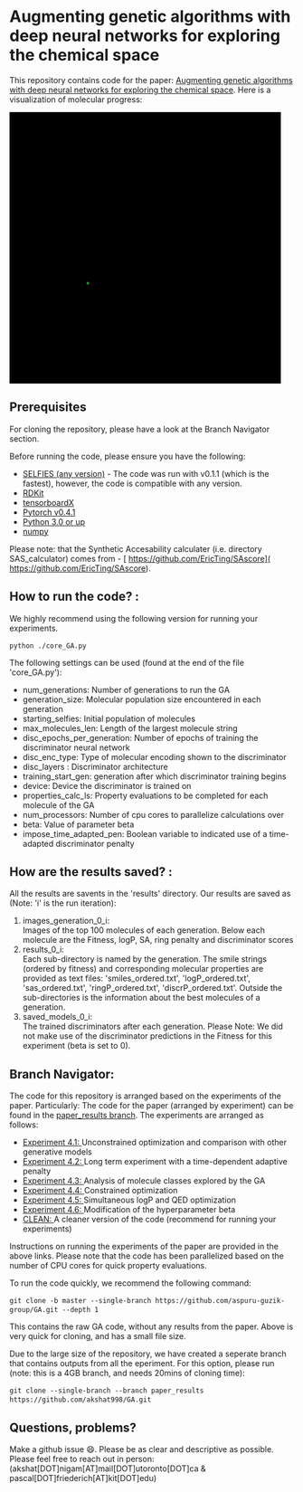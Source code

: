 # Augmenting genetic algorithms with deep neural networks for exploring the chemical space
This repository contains code for the paper: [Augmenting genetic algorithms with deep neural networks for exploring the chemical space](https://arxiv.org/abs/1909.11655).
Here is a visualization of molecular progress: 

<img align="center" src="./readme_docs/mol_view.gif"/>

## Prerequisites
For cloning the repository, please have a look at the Branch Navigator section.  

Before running the code, please ensure you have the following:
- [SELFIES (any version)](https://github.com/aspuru-guzik-group/selfies) - 
  The code was run with v0.1.1 (which is the fastest), however, the code is compatible with any version. 
- [RDKit](https://www.rdkit.org/docs/Install.html)
- [tensorboardX](https://pypi.org/project/tensorboardX/)
- [Pytorch v0.4.1](https://pytorch.org/)
- [Python 3.0 or up](https://www.python.org/download/releases/3.0/)
- [numpy](https://pypi.org/project/numpy/)

Please note: that the Synthetic Accesability calculater (i.e. directory SAS_calculator) comes from - [ https://github.com/EricTing/SAscore]( https://github.com/EricTing/SAscore).


## How to run the code? : 
We highly recommend using the following version for running your experiments.  
```
python ./core_GA.py
```  

The following settings can be used (found at the end of the file 'core_GA.py'): 
- num_generations: Number of generations to run the GA
- generation_size: Molecular population size encountered in each generation 
- starting_selfies: Initial population of molecules 
- max_molecules_len: Length of the largest molecule string
- disc_epochs_per_generation: Number of epochs of training the discriminator neural network 
- disc_enc_type: Type of molecular encoding shown to the discriminator
- disc_layers : Discriminator architecture
- training_start_gen: generation after which discriminator training begins 
- device: Device the discriminator is trained on 
- properties_calc_ls: Property evaluations to be completed for each molecule of the GA
- num_processors: Number of cpu cores to parallelize calculations over
- beta: Value of parameter beta
- impose_time_adapted_pen: Boolean variable to indicated use of a time-adapted discriminator penalty

## How are the results saved?  : 
All the results are savents in the 'results' directory. Our results are saved as (Note: 'i' is the run iteration): 
1. images_generation_0_i:  
   Images of the top 100 molecules of each generation. Below each molecule are the Fitness, logP, SA, ring penalty and discriminator scores
2. results_0_i:  
   Each sub-directory is named by the generation. The smile strings (ordered by fitness) and corresponding molecular properties are provided as text
   files: 'smiles_ordered.txt', 'logP_ordered.txt', 'sas_ordered.txt', 'ringP_ordered.txt', 'discrP_ordered.txt'. 
   Outside the sub-directories is the information about the best molecules of a generation. 
3. saved_models_0_i:  
   The trained discriminators after each generation. Please Note: We did not make use of the discriminator predictions in the Fitness for this experiment (beta is set to 0).


## Branch Navigator: 
The code for this repository is arranged based on the experiments of the paper. Particularly: 
The code for the paper (arranged by experiment) can be found in the [paper_results branch](https://github.com/akshat998/GA/tree/paper_results). The experiments are arranged as follows: 

- [Experiment 4.1: ](https://github.com/akshat998/GA/tree/paper_results/4.1) Unconstrained optimization and comparison with other generative models
- [Experiment 4.2: ](https://github.com/akshat998/GA/tree/paper_results/4.2) Long term experiment with a time-dependent adaptive penalty
- [Experiment 4.3: ](https://github.com/akshat998/GA/tree/paper_results/4.3) Analysis of molecule classes explored by the GA
- [Experiment 4.4: ](https://github.com/akshat998/GA/tree/paper_results/4.4) Constrained optimization
- [Experiment 4.5: ](https://github.com/akshat998/GA/tree/paper_results/4.5) Simultaneous logP and QED optimization
- [Experiment 4.6: ](https://github.com/akshat998/GA/tree/paper_results/4.6) Modification of the hyperparameter beta
- [CLEAN: ](https://github.com/akshat998/GA/tree/paper_results/CLEAN) A cleaner version of the code (recommend for running your experiments)

Instructions on running the experiments of the paper are provided in the above links. Please note that the code has been parallelized based on the number of CPU cores for quick property evaluations.

To run the code quickly, we recommend the following command: 
```
git clone -b master --single-branch https://github.com/aspuru-guzik-group/GA.git --depth 1
```
This contains the raw GA code, without any results from the paper. Above is very quick for cloning, and has a small file size.  

Due to the large size of the repository, we have created a seperate branch that contains outputs from all the eperiment. For this option, please run (note: this is a 4GB branch, and needs 20mins of cloning time): 
```
git clone --single-branch --branch paper_results https://github.com/akshat998/GA.git
```



## Questions, problems?
Make a github issue 😄. Please be as clear and descriptive as possible. Please feel free to reach
out in person: (akshat[DOT]nigam[AT]mail[DOT]utoronto[DOT]ca & pascal[DOT]friederich[AT]kit[DOT]edu)

